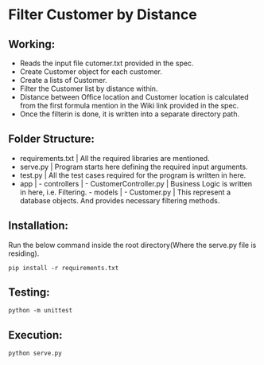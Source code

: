 # Filter Customer by Distance

## Working:
- Reads the input file cutomer.txt provided in the spec.
- Create Customer object for each customer.
- Create a lists of Customer.
- Filter the Customer list by distance within.
- Distance between Office location and Customer location is calculated from the first formula mention in the Wiki link provided in the spec.
- Once the filterin is done, it is written into a separate directory path.


## Folder Structure:
- requirements.txt                   | All the required libraries are mentioned.
- serve.py                           | Program starts here defining the required input arguments.
- test.py                            | All the test cases required for the program is written in here.
- app                                |
      - controllers                  |
            - CustomerController.py  | Business Logic is written in here, i.e. Filtering.
      - models                       |
            - Customer.py            | This represent a database objects. And provides necessary filtering methods.


## Installation:
Run the below command inside the root directory(Where the serve.py file is residing).
```
pip install -r requirements.txt
```

## Testing:
```
python -m unittest
```

## Execution:
```
python serve.py
```